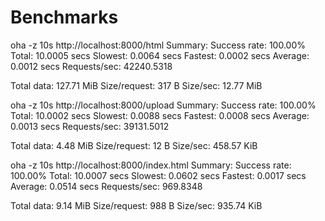 # Benchmarks

oha -z 10s http://localhost:8000/html
Summary:
  Success rate: 100.00%
  Total:        10.0005 secs
  Slowest:      0.0064 secs
  Fastest:      0.0002 secs
  Average:      0.0012 secs
  Requests/sec: 42240.5318

  Total data:   127.71 MiB
  Size/request: 317 B
  Size/sec:     12.77 MiB

oha -z 10s http://localhost:8000/upload
Summary:
  Success rate: 100.00%
  Total:        10.0002 secs
  Slowest:      0.0088 secs
  Fastest:      0.0008 secs
  Average:      0.0013 secs
  Requests/sec: 39131.5012

  Total data:   4.48 MiB
  Size/request: 12 B
  Size/sec:     458.57 KiB

oha -z 10s http://localhost:8000/index.html
Summary:
  Success rate: 100.00%
  Total:        10.0007 secs
  Slowest:      0.0602 secs
  Fastest:      0.0017 secs
  Average:      0.0514 secs
  Requests/sec: 969.8348

  Total data:   9.14 MiB
  Size/request: 988 B
  Size/sec:     935.74 KiB